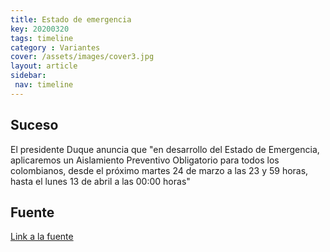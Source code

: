 ```yaml
---
title: Estado de emergencia
key: 20200320
tags: timeline
category : Variantes
cover: /assets/images/cover3.jpg
layout: article
sidebar:
 nav: timeline
---
```


## Suceso

El presidente Duque anuncia que "en desarrollo del Estado de Emergencia, aplicaremos un Aislamiento Preventivo Obligatorio para todos los colombianos, desde el próximo martes 24 de marzo a las 23 y 59 horas, hasta el lunes 13 de abril a las 00:00 horas"

## Fuente
[Link a la fuente](https://www.google.com/url?q=https://id.presidencia.gov.co/Paginas/prensa/2020/Presidente-Duque-anuncia-Aislamiento-Preventivo-Obligatorio-todo-pais-a-partir-proximo-martes-24-marzo-a-la-23-59-ho-200320.aspx%23:~:text%3DBogot%25C3%25A1%252C%252020%2520de%2520marzo%2520de%25202020.%26text%3D%25E2%2580%259CEn%2520desarrollo%2520del%2520Estado%2520de,a%2520las%252000%253A00%2520horas.&sa=D&source=editors&ust=1740006328033377&usg=AOvVaw3xsrVtj3NOFzVe7Z50dYgT)
